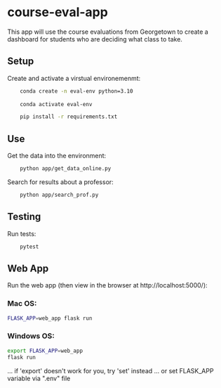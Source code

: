 # course-eval-app
This app will use the course evaluations from Georgetown to create a dashboard for students who are deciding what class to take.

## Setup
Create and activate a virstual environemenmt:

```sh
    conda create -n eval-env python=3.10
    
    conda activate eval-env
``` 

```sh
    pip install -r requirements.txt
```
## Use
Get the data into the environment:
```sh
    python app/get_data_online.py
```

Search for results about a professor:
```sh
    python app/search_prof.py
```

## Testing
Run tests:
```sh
    pytest
```

## Web App

Run the web app (then view in the browser at http://localhost:5000/):


### Mac OS:

```sh
FLASK_APP=web_app flask run
```

### Windows OS:

```sh
export FLASK_APP=web_app
flask run
```

... if 'export' doesn't work for you, try 'set' instead
... or set FLASK_APP variable via ".env" file